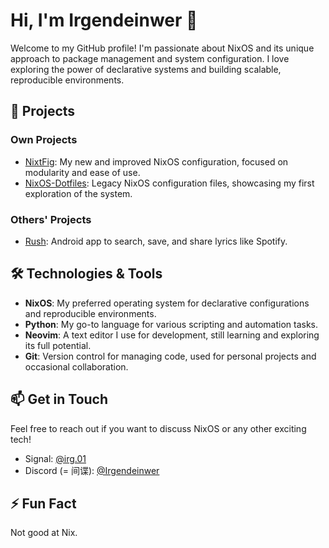 # Hi, I'm Irgendeinwer 👋

Welcome to my GitHub profile! I'm passionate about NixOS and its unique approach to package management and system configuration. I love exploring the power of declarative systems and building scalable, reproducible environments.

## 🚀 Projects

### Own Projects
- [NixtFig](https://github.com/Irgendeinwer/NixtFig): My new and improved NixOS configuration, focused on modularity and ease of use.
- [NixOS-Dotfiles](https://github.com/Irgendeinwer/NixOS-Dotfiles): Legacy NixOS configuration files, showcasing my first exploration of the system.

### Others' Projects
- [Rush](https://github.com/shub39/Rush): Android app to search, save, and share lyrics like Spotify.

## 🛠️ Technologies & Tools
- **NixOS**: My preferred operating system for declarative configurations and reproducible environments.
- **Python**: My go-to language for various scripting and automation tasks.
- **Neovim**: A text editor I use for development, still learning and exploring its full potential.
- **Git**: Version control for managing code, used for personal projects and occasional collaboration.

## 📫 Get in Touch
Feel free to reach out if you want to discuss NixOS or any other exciting tech!

- Signal: [@irg.01](https://signal.org)
- Discord (= 间谍): [@Irgendeinwer](https://discord.com)

## ⚡ Fun Fact
Not good at Nix.
